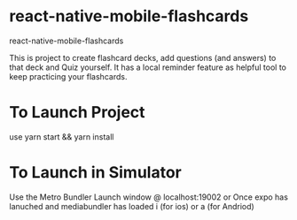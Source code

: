 # react-native-mobile-flashcards

react-native-mobile-flashcards


This is project to create flashcard decks, add questions (and answers)  to that deck and Quiz yourself. It has a local reminder feature as helpful tool to keep practicing your flashcards. 



# To Launch Project

 use yarn start && yarn install


# To Launch in Simulator


 Use the Metro Bundler Launch window @ localhost:19002
 or 
 Once expo has lanuched and mediabundler has loaded i (for ios) or a (for Andriod)